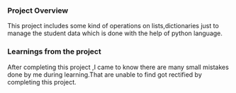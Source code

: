 ### Project Overview

 This project includes some kind of operations on lists,dictionaries just to manage the student data  which is done with the help of python language.


### Learnings from the project

 After completing this project ,I came to know there are many small mistakes  done by me during learning.That are unable to find got rectified by completing this project.


